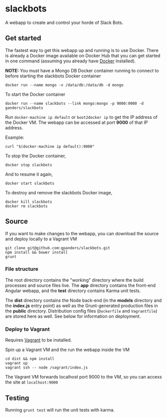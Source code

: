 # slackbots

A webapp to create and control your horde of Slack Bots.


## Get started

The fastest way to get this webapp up and running is to use Docker. There is already a Docker image available on Docker Hub that you can get started in one command (assuming you already have [Docker](http://docker.com) installed).

**NOTE:** You must have a Mongo DB Docker container running to connect to before starting the slackbots Docker container

    docker run --name mongo -v /data/db:/data/db -d mongo

To start the Docker container

    docker run --name slackbots --link mongo:mongo -p 9000:9000 -d ganders/slackbots

Run `docker-machine ip default` or `boot2docker ip` to get the IP address of the Docker VM. The webapp can be accessed at port **9000** of that IP address.

Example:

    curl "$(docker-machine ip default):9000"

To stop the Docker container,

    docker stop slackbots

And to resume it again,

    docker start slackbots

To destroy and remove the slackbots Docker image,

    docker kill slackbots
    docker rm slackbots

## Source

If you want to make changes to the webapp, you can download the source and deploy locally to a Vagrant VM

    git clone git@github.com:gpanders/slackbots.git
    npm install && bower install
    grunt

### File structure

The root directory contains the "working" directory where the build processes and source files live. The **app** directory contains the front-end Angular webapp, and the **test** directory contains Karma unit tests.

The **dist** directory contains the Node back-end (in the **models** directory and the **index.js** entry point) as well as the Grunt-generated production files in the **public** directory. Distribution config files (`Dockerfile` and `Vagrantfile`) are stored here as well. See below for information on deployment.

### Deploy to Vagrant

Requires [Vagrant](http://vagrantup.com) to be installed.

Spin up a Vagrant VM and the run the webapp inside the VM

    cd dist && npm install
    vagrant up
    vagrant ssh -- node /vagrant/index.js

The Vagrant VM forwards localhost port 9000 to the VM, so you can access the site at `localhost:9000`

## Testing

Running `grunt test` will run the unit tests with karma.
